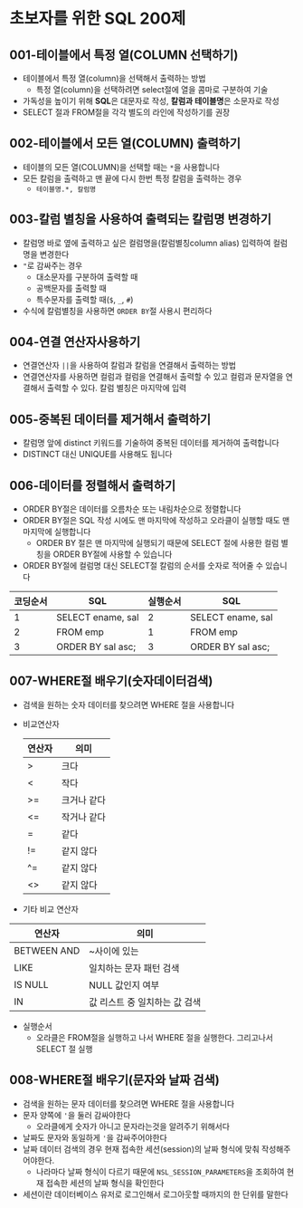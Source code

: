 # 초보자를 위한 SQL 200제

## 001-테이블에서 특정 열(COLUMN 선택하기)

- 테이블에서 특정 열(column)을 선택해서 출력하는 방법
  - 특정 열(column)을 선택하려면 select절에 열을 콤마로 구분하여 기술
- 가독성을 높이기 위해 **SQL**은 대문자로 작성, **칼럼과 테이블명**은 소문자로 작성
- SELECT 절과 FROM절을 각각 별도의 라인에 작성하기를 권장

## 002-테이블에서 모든 열(COLUMN) 출력하기

- 테이블의 모든 열(COLUMN)을 선택할 때는 `*`을 사용합니다
- 모든 칼럼을 출력하고 맨 끝에 다시 한번 특정 칼럼을 출력하는 경우
  - `테이블명.*, 칼럼명`

## 003-칼럼 별칭을 사용하여 출력되는 칼럼명 변경하기

- 칼럼명 바로 옆에 출력하고 싶은 컬럼명을(칼럼별칭column alias) 입력하여 컬럼명을 변경한다
- `"`로 감싸주는 경우
  - 대소문자를 구분하여 출력할 때
  - 공백문자를 출력할 때
  - 특수문자를 출력할 때(`$`, `_`, `#`)
- 수식에 칼럼별칭을 사용하면 `ORDER BY`절 사용시 편리하다

## 004-연결 연산자사용하기

- 연결연산자 `||`을 사용하여 칼럼과 칼럼을 연결해서 출력하는 방법
- 연결연산자를 사용하면 컬럼과 컬럼을 연결해서 출력할 수 있고 컬럼과 문자열을 연결해서 출력할 수 있다. 칼럼 별칭은 마지막에 입력

## 005-중복된 데이터를 제거해서 출력하기

- 칼럼명 앞에 distinct 키워드를 기술하여 중복된 데이터를 제거하여 출력합니다
- DISTINCT 대신 UNIQUE를 사용해도 됩니다

## 006-데이터를 정렬해서 출력하기

- ORDER BY절은 데이터를 오름차순 또는 내림차순으로 정렬합니다
- ORDER BY절은 SQL 작성 시에도 맨 마지막에 작성하고 오라클이 실행할 때도 맨 마지막에 실행합니다
  - ORDER BY 절은 맨 마지막에 실행되기 때문에 SELECT 절에 사용한 컬럼 별칭을 ORDER BY절에 사용할 수 있습니다
- ORDER BY절에 컬럼명 대신 SELECT절 칼럼의 순서를 숫자로 적어줄 수 있습니다

| 코딩순서 | SQL               | 실행순서 | SQL               |
| -------- | ----------------- | -------- | ----------------- |
| 1        | SELECT ename, sal | 2        | SELECT ename, sal |
| 2        | FROM emp          | 1        | FROM emp          |
| 3        | ORDER BY sal asc; | 3        | ORDER BY sal asc; |

## 007-WHERE절 배우기(숫자데이터검색)

- 검색을 원하는 숫자 데이터를 찾으려면 WHERE 절을 사용합니다
- 비교연산자

  | 연산자 | 의미        |
  | ------ | ----------- |
  | >      | 크다        |
  | <      | 작다        |
  | >=     | 크거나 같다 |
  | <=     | 작거나 같다 |
  | =      | 같다        |
  | !=     | 같지 않다   |
  | ^=     | 같지 않다   |
  | <>     | 같지 않다   |

- 기타 비교 연산자

| 연산자      | 의미                          |
| ----------- | ----------------------------- |
| BETWEEN AND | ~사이에 있는                  |
| LIKE        | 일치하는 문자 패턴 검색       |
| IS NULL     | NULL 값인지 여부              |
| IN          | 값 리스트 중 일치하는 값 검색 |

- 실행순서
  - 오라클은 FROM절을 실행하고 나서 WHERE 절을 실행한다. 그리고나서 SELECT 절 실행

## 008-WHERE절 배우기(문자와 날짜 검색)

- 검색을 원하는 문자 데이터를 찾으려면 WHERE 절을 사용합니다
- 문자 양쪽에 `'`을 둘러 감싸야한다
  - 오라클에게 숫자가 아니고 문자라는것을 알려주기 위해서다
- 날짜도 문자와 동일하게 `'`을 감싸주어야한다
- 날짜 데이터 검색의 경우 현재 접속한 세션(session)의 날짜 형식에 맞춰 작성해주어야한다.
  - 나라마다 날짜 형식이 다르기 때문에 `NSL_SESSION_PARAMETERS`을 조회하여 현재 접속한 세션의 날짜 형식을 확인한다
- 세션이란 데이터베이스 유저로 로그인해서 로그아웃할 때까지의 한 단위를 말한다
